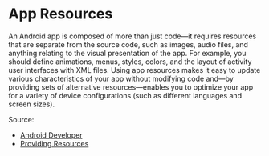 # App Resources
An Android app is composed of more than just code—it requires resources that are separate from the source code, such as images, audio files, and anything relating to the visual presentation of the app. For example, you should define animations, menus, styles, colors, and the layout of activity user interfaces with XML files. Using app resources makes it easy to update various characteristics of your app without modifying code and—by providing sets of alternative resources—enables you to optimize your app for a variety of device configurations (such as different languages and screen sizes).

Source:
* [Android Developer](http://developer.android.com/guide/components/fundamentals.html#Resources)
* [Providing Resources](http://developer.android.com/guide/topics/resources/providing-resources.html)
